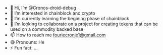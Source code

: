 - 👋 Hi, I’m @Cronos-droid-debug
- 👀 I’m interested in chainblock and crypto
- 🌱 I’m currently learning the begining phase of chainblock
- 💞️ I’m looking to collaborate on a project for creating tokens that can be used on a commodity backed base
- 📫 How to reach me fouriecronje1@gmail.com
- 😄 Pronouns: He
- ⚡ Fun fact: ...

<!---
Cronos-droid-debug/Cronos-droid-debug is a ✨ special ✨ repository because its `README.md` (this file) appears on your GitHub profile.
You can click the Preview link to take a look at your changes.
--->

